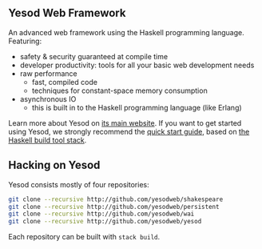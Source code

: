 ## Yesod Web Framework

An advanced web framework using the Haskell programming language. Featuring:

  * safety & security guaranteed at compile time
  * developer productivity: tools for all your basic web development needs
  * raw performance
    * fast, compiled code
    * techniques for constant-space memory consumption
  * asynchronous IO
    * this is built in to the Haskell programming language (like Erlang)

Learn more about Yesod on [its main website](http://www.yesodweb.com/). If you
want to get started using Yesod, we strongly recommend the [quick start
guide](http://www.yesodweb.com/page/quickstart), based on [the Haskell build
tool stack](https://github.com/commercialhaskell/stack#readme).

## Hacking on Yesod

Yesod consists mostly of four repositories:

```bash
git clone --recursive http://github.com/yesodweb/shakespeare
git clone --recursive http://github.com/yesodweb/persistent
git clone --recursive http://github.com/yesodweb/wai
git clone --recursive http://github.com/yesodweb/yesod
```

Each repository can be built with `stack build`.
